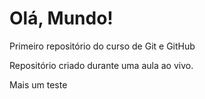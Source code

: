 # Olá, Mundo!
 Primeiro repositório do curso de Git e GitHub

Repositório criado durante uma aula ao vivo.

Mais um teste
